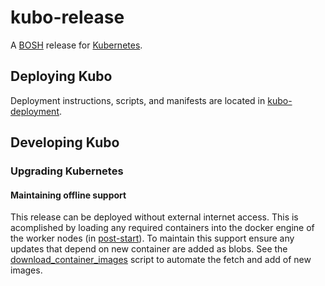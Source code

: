 # kubo-release
A [BOSH](http://bosh.io/) release for [Kubernetes](http://kubernetes.io).

## Deploying Kubo
Deployment instructions, scripts, and manifests are located in [kubo-deployment](https://github.com/pivotal-cf-experimental/kubo-deployment).

## Developing Kubo

### Upgrading Kubernetes

#### Maintaining offline support
This release can be deployed without external internet access. This is acomplished by loading any required containers into the docker engine of the worker nodes (in [post-start](./jobs/kubelet/templates/bin/post-start.erb)). To maintain this support ensure any updates that depend on new container are added as blobs. See the [download_container_images](./script/download_container_images) script to automate the fetch and add of new images.


